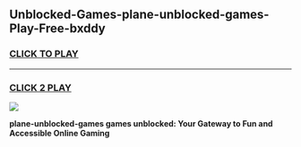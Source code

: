 
## Unblocked-Games-plane-unblocked-games-Play-Free-bxddy
<h3>
<a href="https://premium76.site?title=plane-unblocked-games&ref=15A">CLICK TO PLAY</a></h3>
<hr>

<h3>
<a href="https://premium76.site?title=plane-unblocked-games&ref=15A">CLICK 2 PLAY</a>
  
</h3>

<a href="https://premium76.site?title=plane-unblocked-games&ref=15A"><img src="https://clearcache.store/games.png"></a>


**plane-unblocked-games games unblocked: Your Gateway to Fun and Accessible Online Gaming**
